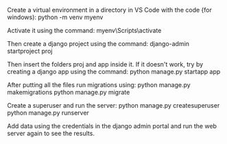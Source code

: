 Create a virtual environment in a directory in VS Code with the code {for windows): 
python -m venv myenv  

Activate it using the command: 
myenv\Scripts\activate

Then create a django project using the command: 
django-admin startproject proj

Then insert the folders proj and app inside it.
If it doesn't work, try by creating a django app using the command: 
python manage.py startapp app

After putting all the files run migrations using: 
python manage.py makemigrations
python manage.py migrate

Create a superuser and run the server:
python manage.py createsuperuser
python manage.py runserver

Add data using the credentials in the django admin portal and run the web server again to see the results.
